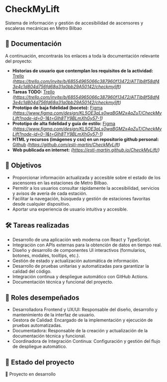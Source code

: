 # CheckMyLift
Sistema de información y gestión de accesibilidad de ascensores y escaleras mecánicas en Metro Bilbao

## 📄 Documentación

A continuación, encontrarás los enlaces a toda la documentación relevante del proyecto:
- **Historias de usuario que contemplan los requisitos de la actividad:** [Trello](#) *(https://trello.com/invite/b/68554965066c387960f13472/ATTIb8f58df43e4c1d804d756fd68a31a0bb29A50142/checkmylift)*
- **Tareas TODO:** [Trello](#) *(https://trello.com/invite/b/68554965066c387960f13472/ATTIb8f58df43e4c1d804d756fd68a31a0bb29A50142/checkmylift)*
- **Prototipo de baja fidelidad (boceto):** [Figma](#) *(https://www.figma.com/design/KL5OE3qLs0wqBGM2x4qZuT/CheckMyLift?node-id=0-1&t=Glh8TY9BLmXhGy57-1)*
- **Prototipo de alta fidelidad y guía de estilo:** [Figma](#) *(https://www.figma.com/design/KL5OE3qLs0wqBGM2x4qZuT/CheckMyLift?node-id=0-1&t=Glh8TY9BLmXhGy57-1)*
- **HTML y recursos (imágenes y css) en un repositorio github personal:** [Github](#) *(https://github.com/esti-martin/CheckMyLift)*
- **Web publicada en internet:** *(https://esti-martin.github.io/CheckMyLift/)*


## 🎯 Objetivos

- Proporcionar información actualizada y accesible sobre el estado de los ascensores en las estaciones de Metro Bilbao.
- Permitir a los usuarios consultar rápidamente la accesibilidad, servicios y avisos de avería de cada estación.
- Facilitar la navegación, búsqueda y gestión de estaciones favoritas desde cualquier dispositivo.
- Aportar una experiencia de usuario intuitiva y accesible.

## 🛠️ Tareas realizadas

- Desarrollo de una aplicación web moderna con React y TypeScript.
- Integración con APIs externas para la obtención de datos en tiempo real.
- Diseño y desarrollo de componentes UI interactivos (formularios, botones, modales, tooltips, etc.).
- Gestión de estado y actualización automática de información.
- Desarrollo de pruebas unitarias y automatizadas para garantizar la calidad del código.
- Integración continua y despliegue automático con GitHub Actions.
- Documentación técnica y funcional del proyecto.

## 👥 Roles desempeñados

- Desarrolladora Frontend y UX/UI: Responsable del diseño, desarrollo y mantenimiento de la interfaz de usuario.
- Gestora de Calidad: Encargado de la implementación y ejecución de pruebas automatizadas.
- Documentadora: Responsable de la creación y actualización de la documentación técnica y funcional.
- Coordinadora de Integración Continua: Configuración y gestión del flujo de despliegue automático.

## 📌 Estado del proyecto

🚧 Proyecto en desarrollo
